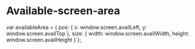 # Available-screen-area

var availableArea = {
 pos: {
 x: window.screen.availLeft,
 y: window.screen.availTop
 },
 size: {
 width: window.screen.availWidth,
 height: window.screen.availHeight
 }
};
